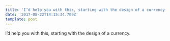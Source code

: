 ```yaml
---
title: 'I’d help you with this, starting with the design of a currency.'
date: '2017-08-22T14:15:34.709Z'
template: post
---
```

I’d help you with this, starting with the design of a currency.
